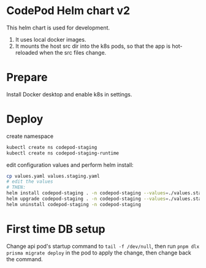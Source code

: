 # CodePod Helm chart v2

This helm chart is used for development.

1. It uses local docker images.
2. It mounts the host src dir into the k8s pods, so that the app is hot-reloaded
   when the src files change.

# Prepare

Install Docker desktop and enable k8s in settings.

# Deploy

create namespace

```sh
kubectl create ns codepod-staging
kubectl create ns codepod-staging-runtime
```

edit configuration values and perform helm install:

```sh
cp values.yaml values.staging.yaml
# edit the values
# THEN:
helm install codepod-staging . -n codepod-staging --values=./values.staging.yaml
helm upgrade codepod-staging . -n codepod-staging --values=./values.staging.yaml
helm uninstall codepod-staging -n codepod-staging
```

# First time DB setup

Change api pod's startup command to `tail -f /dev/null`, then run `pnpm dlx prisma migrate deploy` in the pod to apply the change, then change back the command.
